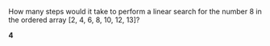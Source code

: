 How many steps would it take to perform a linear search for the number 8 in the ordered array [2, 4, 6, 8, 10, 12, 13]?

**4**